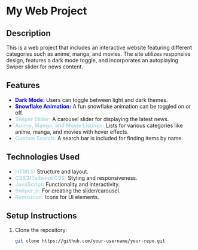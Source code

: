 # My Web Project

## Description
This is a web project that includes an interactive website featuring different categories such as anime, manga, and movies. The site utilizes responsive design, features a dark mode toggle, and incorporates an autoplaying Swiper slider for news content.

## Features
- <span style="color:blue">**Dark Mode:**</span> Users can toggle between light and dark themes.
- <span style="color:blue">**Snowflake Animation:**</span> A fun snowflake animation can be toggled on or off.
- <span style="color:lightblue">**Swiper Slider:**</span> A carousel slider for displaying the latest news.
- <span style="color:lightblue">**Anime, Manga, and Movie Listings:**</span> Lists for various categories like anime, manga, and movies with hover effects.
- <span style="color:lightblue">**Custom Search:**</span> A search bar is included for finding items by name.

## Technologies Used
- <span style="color:lightblue">**HTML5:**</span> Structure and layout.
- <span style="color:lightblue">**CSS3/Tailwind CSS:**</span> Styling and responsiveness.
- <span style="color:lightblue">**JavaScript:**</span> Functionality and interactivity.
- <span style="color:lightblue">**Swiper.js:**</span> For creating the slider/carousel.
- <span style="color:lightblue">**Remixicon:**</span> Icons for UI elements.

## Setup Instructions

1. Clone the repository:
   ```bash
   git clone https://github.com/your-username/your-repo.git
